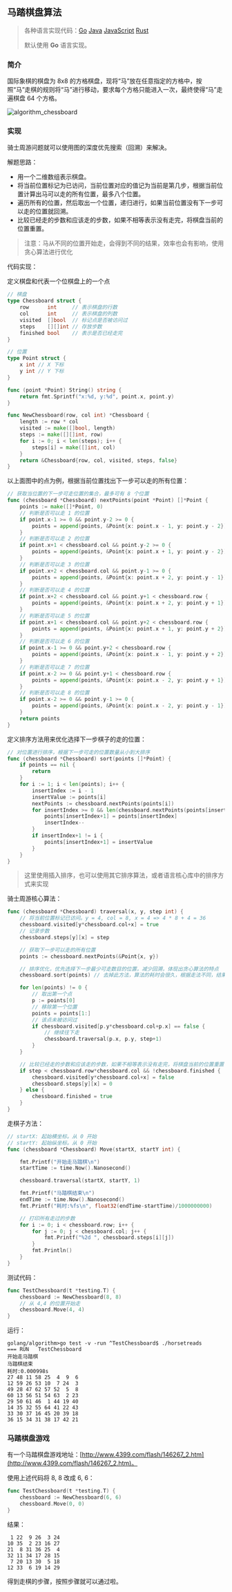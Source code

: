## 马踏棋盘算法

>各种语言实现代码：[Go](./golang/algorithm/horsetreads)   [Java](./java/algorithm/src/com/mcx/horsetreads)   [JavaScript](./javascript/algorithm/horsetreads)   [Rust](./rust/algorithm/src/horse_treads)
>
>默认使用 **Go** 语言实现。

### 简介

国际象棋的棋盘为 8x8 的方格棋盘，现将“马”放在任意指定的方格中，按照“马”走棋的规则将“马”进行移动，要求每个方格只能进入一次，最终使得“马”走遍棋盘 64 个方格。

![algorithm_chessboard](https://dxx.github.io/static-resource/datastructure-algorithm/images/algorithm_chessboard.png)

### 实现

骑士周游问题就可以使用图的深度优先搜索（回溯）来解决。

解题思路：

* 用一个二维数组表示棋盘。
* 将当前位置标记为已访问，当前位置对应的值记为当前是第几步，根据当前位置计算出马可以走的所有位置，最多八个位置。
* 遍历所有的位置，然后取出一个位置，递归进行，如果当前位置没有下一步可以走的位置就回溯。
* 比较已经走的步数和应该走的步数，如果不相等表示没有走完，将棋盘当前的位置重置。

> 注意：马从不同的位置开始走，会得到不同的结果，效率也会有影响，使用贪心算法进行优化

代码实现：

定义棋盘和代表一个位棋盘上的一个点

```go
// 棋盘
type Chessboard struct {
    row      int     // 表示棋盘的行数
    col      int     // 表示棋盘的列数
    visited  []bool  // 标记点是否被访问过
    steps    [][]int // 存放步数
    finished bool    // 表示是否已经走完
}

// 位置
type Point struct {
    x int // X 下标
    y int // Y 下标
}

func (point *Point) String() string {
    return fmt.Sprintf("x:%d, y:%d", point.x, point.y)
}

func NewChessboard(row, col int) *Chessboard {
    length := row * col
    visited := make([]bool, length)
    steps := make([][]int, row)
    for i := 0; i < len(steps); i++ {
        steps[i] = make([]int, col)
    }
    return &Chessboard{row, col, visited, steps, false}
}
```

以上面图中的点为例，根据当前位置找出下一步可以走的所有位置：

```go
// 获取当位置的下一步可走位置的集合，最多可有 8 个位置
func (chessboard *Chessboard) nextPoints(point *Point) []*Point {
    points := make([]*Point, 0)
    // 判断是否可以走 1 的位置
    if point.x-1 >= 0 && point.y-2 >= 0 {
        points = append(points, &Point{x: point.x - 1, y: point.y - 2})
    }
    // 判断是否可以走 2 的位置
    if point.x+1 < chessboard.col && point.y-2 >= 0 {
        points = append(points, &Point{x: point.x + 1, y: point.y - 2})
    }
    // 判断是否可以走 3 的位置
    if point.x+2 < chessboard.col && point.y-1 >= 0 {
        points = append(points, &Point{x: point.x + 2, y: point.y - 1})
    }
    // 判断是否可以走 4 的位置
    if point.x+2 < chessboard.col && point.y+1 < chessboard.row {
        points = append(points, &Point{x: point.x + 2, y: point.y + 1})
    }
    // 判断是否可以走 5 的位置
    if point.x+1 < chessboard.col && point.y+2 < chessboard.row {
        points = append(points, &Point{x: point.x + 1, y: point.y + 2})
    }
    // 判断是否可以走 6 的位置
    if point.x-1 >= 0 && point.y+2 < chessboard.row {
        points = append(points, &Point{x: point.x - 1, y: point.y + 2})
    }
    // 判断是否可以走 7 的位置
    if point.x-2 >= 0 && point.y+1 < chessboard.row {
        points = append(points, &Point{x: point.x - 2, y: point.y + 1})
    }
    // 判断是否可以走 8 的位置
    if point.x-2 >= 0 && point.y-1 >= 0 {
        points = append(points, &Point{x: point.x - 2, y: point.y - 1})
    }
    return points
}
```

定义排序方法用来优化选择下一步棋子的走的位置：

```go
// 对位置进行排序，根据下一步可走的位置数量从小到大排序
func (chessboard *Chessboard) sort(points []*Point) {
    if points == nil {
        return
    }
    for i := 1; i < len(points); i++ {
        insertIndex := i - 1
        insertValue := points[i]
        nextPoints := chessboard.nextPoints(points[i])
        for insertIndex >= 0 && len(chessboard.nextPoints(points[insertIndex])) > len(nextPoints) {
            points[insertIndex+1] = points[insertIndex]
            insertIndex--
        }
        if insertIndex+1 != i {
            points[insertIndex+1] = insertValue
        }
    }
}
```

> 这里使用插入排序，也可以使用其它排序算法，或者语言核心库中的排序方式来实现

骑士周游核心算法：

```go
func (chessboard *Chessboard) traversal(x, y, step int) {
    // 将当前位置标记已访问。y = 4, col = 8, x = 4 => 4 * 8 + 4 = 36
    chessboard.visited[y*chessboard.col+x] = true
    // 记录步数
    chessboard.steps[y][x] = step

    // 获取下一步可以走的所有位置
    points := chessboard.nextPoints(&Point{x, y})

    // 排序优化，优先选择下一步最少可走数目的位置，减少回溯，体现出贪心算法的特点
    chessboard.sort(points) // 去掉此方法，算法的耗时会很久，根据走法不同，结果也会不同

    for len(points) != 0 {
        // 取出第一个点
        p := points[0]
        // 移除第一个位置
        points = points[1:]
        // 该点未被访问过
        if chessboard.visited[p.y*chessboard.col+p.x] == false {
            // 继续往下走
            chessboard.traversal(p.x, p.y, step+1)
        }
    }

    // 比较已经走的步数和应该走的步数，如果不相等表示没有走完，将棋盘当前的位置重置
    if step < chessboard.row*chessboard.col && !chessboard.finished {
        chessboard.visited[y*chessboard.col+x] = false
        chessboard.steps[y][x] = 0
    } else {
        chessboard.finished = true
    }
}
```

走棋子方法：

```go
// startX: 起始横坐标。从 0 开始
// startY: 起始纵坐标。从 0 开始
func (chessboard *Chessboard) Move(startX, startY int) {

    fmt.Printf("开始走马踏棋\n")
    startTime := time.Now().Nanosecond()

    chessboard.traversal(startX, startY, 1)

    fmt.Printf("马踏棋结束\n")
    endTime := time.Now().Nanosecond()
    fmt.Printf("耗时:%fs\n", float32(endTime-startTime)/1000000000)

    // 打印所有走过的步数
    for i := 0; i < chessboard.row; i++ {
        for j := 0; j < chessboard.col; j++ {
            fmt.Printf("%2d ", chessboard.steps[i][j])
        }
        fmt.Println()
    }
}
```

测试代码：

```go
func TestChessboard(t *testing.T) {
    chessboard := NewChessboard(8, 8)
    // 从 4,4 的位置开始走
    chessboard.Move(4, 4)
}
```

运行：

```shell
golang/algorithm>go test -v -run ^TestChessboard$ ./horsetreads
=== RUN   TestChessboard
开始走马踏棋
马踏棋结束
耗时:0.000998s
27 48 11 58 25  4  9  6
12 59 26 53 10  7 24  3
49 28 47 62 57 52  5  8
60 13 56 51 54 63  2 23
29 50 61 46  1 44 19 40
14 35 32 55 64 41 22 43
33 30 37 16 45 20 39 18
36 15 34 31 38 17 42 21
```

### 马踏棋盘游戏

有一个马踏棋盘游戏地址：[http://www.4399.com/flash/146267_2.htm](http://www.4399.com/flash/146267_2.htm)。

使用上述代码将 8, 8 改成 6, 6：

```go
func TestChessboard(t *testing.T) {
    chessboard := NewChessboard(6, 6)
    chessboard.Move(0, 0)
}
```

结果：

```
 1 22  9 26  3 24
10 35  2 23 16 27
21  8 31 36 25  4
32 11 34 17 28 15
 7 20 13 30  5 18
12 33  6 19 14 29
```

得到走棋的步骤，按照步骤就可以通过啦。
